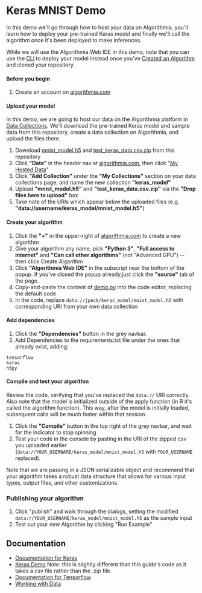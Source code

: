 # Keras MNIST Demo

In this demo we'll go through how to host your data on Algorithmia, you'll learn how to deploy your pre-trained Keras model and finally we'll call the algorithm once it's been deployed to make inferences.

While we will use the Algorithmia Web IDE in this demo, note that you can use the [CLI](https://algorithmia.com/developers/clients/cli/) to deploy your model instead once you've [Created an Algorithm](https://algorithmia.com/developers/algorithm-development/languages/python/#create-an-algorithm) and cloned your repository.

#### Before you begin
1. Create an account on [algorithmia.com](https://algorithmia.com/)

#### Upload your model
In this demo, we are going to host our data on the Algorithmia platform in [Data Collections](https://algorithmia.com/developers/data/hosted/).  We'll download the pre-trained Keras model and sample data from this repository, create a data collection on Algorithmia, and upload the files there.

1. Download [mnist_model.h5](https://github.com/algorithmiaio/sample-apps/raw/master/algo-dev-demo/keras-mnist/data/mnist_model.h5) and [test_keras_data.csv.zip](https://github.com/algorithmiaio/sample-apps/raw/master/algo-dev-demo/keras-mnist/data/test_keras_data.csv.zip) from this repository
2. Click **"Data"** in the header nav at [algorithmia.com](https://algorithmia.com/), then click "[My Hosted Data](https://algorithmia.com/data/hosted)"
3. Click **"Add Collection"** under the **"My Collections"** section on your data collections page, and name the new collection **"keras_model"**
4. Upload **"mnist_model.h5"** and **"test_keras_data.csv.zip"** via the **"Drop files here to upload"** box
5. Take note of the URIs which appear below the uploaded files (e.g. **"data://username/keras_model/mnist_model.h5"**)

#### Create your algorithm
1. Click the **"+"** in the upper-right of [algorithmia.com](https://algorithmia.com/) to create a new algorithm
2. Give your algorithm any name, pick **"Python 3"**, **"Full access to
   internet"** and **"Can call other algorithms"** (not "Advanced GPU") -- then
   click Create Algorithm
3. Click **"Algorithmia Web IDE"** in the subscript near the bottom of the popup. If you've closed the popup already,just click the **"source"** tab of the page. 
4. Copy-and-paste the content of [demo.py](https://github.com/algorithmiaio/sample-apps/blob/master/algo-dev-demo/keras-mnist/demo.py) into the code editor, replacing the default code
5. In the code, replace `data://jpeck/keras_model/mnist_model.h5` with corresponding URI from your own data collection

#### Add dependencies
1. Click the **"Dependencies"** button in the grey navbar.
2. Add Dependencies to the requirements.txt file under the ones that already exist, adding:
```
tensorflow
keras
h5py
```

#### Compile and test your algorithm

Review the code, verifying that you've replaced the `data://` URI correctly.  Also note that the model is initialized outside of the apply function (in R it's called the algorithm function). This way, after the model is initially loaded, subsequent calls will be much faster within that session.

1. Click the **"Compile"** button in the top right of the grey navbar, and wait for the indicator to stop spinning
2. Test your code in the console by pasting in the URI of the zipped csv you uploaded earlier (`data://YOUR_USERNAME/keras_model/mnist_model.h5` with `YOUR_USERNAME` replaced).

Note that we are passing in a JSON serializable object and recommend that your algorithm takes a robust data structure that allows for various input types, output files, and other customizations.

### Publishing your algorithm
1. Click "publish" and walk through the dialogs, setting the modified `data://YOUR_USERNAME/keras_model/mnist_model.h5` as the sample input
2. Test out your new Algorithm by clicking "Run Example"

## Documentation

- [Documentation for Keras](https://algorithmia.com/developers/algorithm-development/model-guides/keras/)
- [Keras Demo](https://algorithmia.com/algorithms/stephanie/keras_guide) Note: this is slightly different than this guide's code as it takes a csv file rather than the .zip file.
- [Documentation for Tensorflow](https://algorithmia.com/developers/algorithm-development/model-guides/tensorflow/)
- [Working with Data](https://algorithmia.com/developers/data/)
